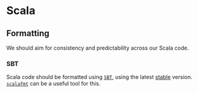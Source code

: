 # Scala

## Formatting

We should aim for consistency and predictability across our Scala code.

### SBT

Scala code should be formatted using [`SBT`](https://www.scala-sbt.org/), using
the latest [stable](https://www.scala-sbt.org/download.html) version.
[`scalafmt`](https://scalameta.org/scalafmt/) can be a useful tool for this.
